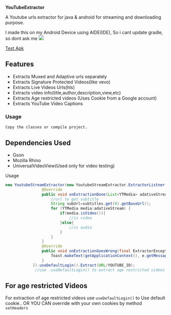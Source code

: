 **YouTubeExtractor**

A Youtube urls extractor for java & android for streaming and downloading purpose.

I made this on my Android Device using AIDE(IDE), So i cant update gradle, so dont ask me
[![](https://jitpack.io/v/Andre-max/YouTube-Url-Extractor.svg)](https://jitpack.io/#Andre-max/YouTube-Url-Extractor)

[Test Apk](https://github.com/naveedhassan913/YouTubeExtractor/raw/master/YoutubeExtractor/app/build/bin/app.apk)

## Features 
- Extracts Muxed and Adaptive urls separately
- Extracts Signature Protected Videos(like vevo)
- Extracts Live Videos Urls(hls) 
- Extracts video info(title,author,description,view,etc)
- Extracts Age restricted videos (Uses Cookie from a Google account)
- Extracts YouTube Video Captions

### Usage

`Copy the classes or compile project.`


## Dependencies Used 
- Gson
- Mozilla Rhino
- UniversalVideoView(Used only for video testing)

Usage

```Java
new YoutubeStreamExtractor(new YoutubeStreamExtractor.ExtractorListner(){
				@Override
				public void onExtractionDone(List<YTMedia> adativeStream, final List<YTMedia> muxedStream,List<YTSubtitles> subtitles, YoutubeMeta meta) {
					//url to get subtitle
					String subUrl=subtitles.get(0).getBaseUrl();
					for (YTMedia media:adativeStream) {
						if(media.isVideo()){
							//is video
						}else{
							//is audio
						}
					}
				}
				@Override
				public void onExtractionGoesWrong(final ExtractorException e) {
					Toast.makeText(getApplicationContext(), e.getMessage(), Toast.LENGTH_LONG).show();
				}
			}).useDefaultLogin().Extract(URL/YOUTUBE_ID);
             //use .useDefaultLogin() to extract age restricted videos 

```




## For age restricted Videos

For extraction of age restricted videos use `useDefaultLogin()` to Use default cookie.. OR YOU CAN override with your own cookies by method `setHeaders` 

